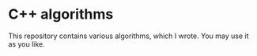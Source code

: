 # C++ algorithms
This repository contains various algorithms, which I wrote. You may use it as you like.
